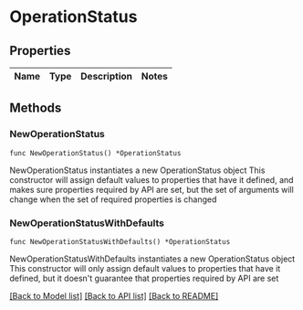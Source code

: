 # OperationStatus

## Properties

Name | Type | Description | Notes
------------ | ------------- | ------------- | -------------

## Methods

### NewOperationStatus

`func NewOperationStatus() *OperationStatus`

NewOperationStatus instantiates a new OperationStatus object
This constructor will assign default values to properties that have it defined,
and makes sure properties required by API are set, but the set of arguments
will change when the set of required properties is changed

### NewOperationStatusWithDefaults

`func NewOperationStatusWithDefaults() *OperationStatus`

NewOperationStatusWithDefaults instantiates a new OperationStatus object
This constructor will only assign default values to properties that have it defined,
but it doesn't guarantee that properties required by API are set


[[Back to Model list]](../README.md#documentation-for-models) [[Back to API list]](../README.md#documentation-for-api-endpoints) [[Back to README]](../README.md)


